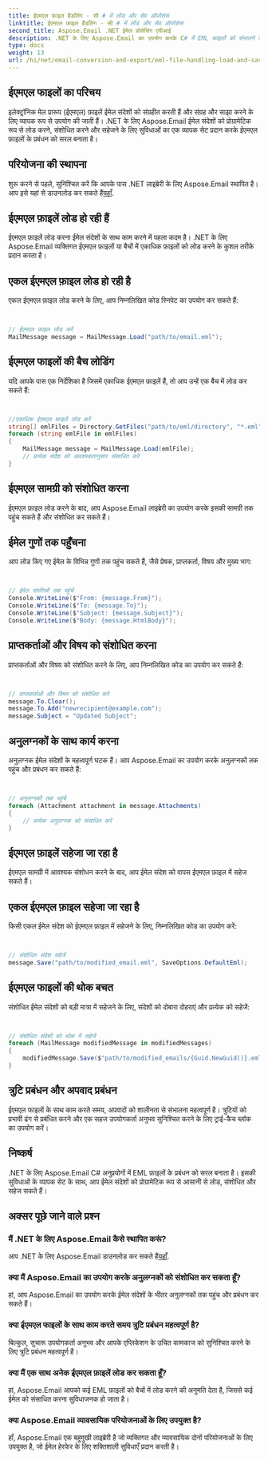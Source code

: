 ```yaml
---
title: ईएमएल फ़ाइल हैंडलिंग - सी # में लोड और सेव ऑपरेशंस
linktitle: ईएमएल फ़ाइल हैंडलिंग - सी # में लोड और सेव ऑपरेशंस
second_title: Aspose.Email .NET ईमेल प्रोसेसिंग एपीआई
description: .NET के लिए Aspose.Email का उपयोग करके C# में EML फ़ाइलों को संभालने का तरीका जानें। ईमेल संदेशों को लोड करने, संशोधित करने और सहेजने के लिए कोड उदाहरणों के साथ चरण-दर-चरण मार्गदर्शिका।
type: docs
weight: 13
url: /hi/net/email-conversion-and-export/eml-file-handling-load-and-save-operations-in-csharp/
---
```


## ईएमएल फाइलों का परिचय

इलेक्ट्रॉनिक मेल प्रारूप (ईएमएल) फ़ाइलें ईमेल संदेशों को संग्रहीत करती हैं और संग्रह और साझा करने के लिए व्यापक रूप से उपयोग की जाती हैं। .NET के लिए Aspose.Email ईमेल संदेशों को प्रोग्रामेटिक रूप से लोड करने, संशोधित करने और सहेजने के लिए सुविधाओं का एक व्यापक सेट प्रदान करके ईएमएल फ़ाइलों के प्रबंधन को सरल बनाता है।

## परियोजना की स्थापना

 शुरू करने से पहले, सुनिश्चित करें कि आपके पास .NET लाइब्रेरी के लिए Aspose.Email स्थापित है। आप इसे यहां से डाउनलोड कर सकते हैं[यहाँ](https://releases.aspose.com/email/net).

## ईएमएल फ़ाइलें लोड हो रही हैं

ईएमएल फ़ाइलें लोड करना ईमेल संदेशों के साथ काम करने में पहला कदम है। .NET के लिए Aspose.Email व्यक्तिगत ईएमएल फ़ाइलों या बैचों में एकाधिक फ़ाइलों को लोड करने के कुशल तरीके प्रदान करता है।

## एकल ईएमएल फ़ाइल लोड हो रही है

एकल ईएमएल फ़ाइल लोड करने के लिए, आप निम्नलिखित कोड स्निपेट का उपयोग कर सकते हैं:

```csharp


// ईएमएल फ़ाइल लोड करें
MailMessage message = MailMessage.Load("path/to/email.eml");
```

## ईएमएल फाइलों की बैच लोडिंग

यदि आपके पास एक निर्देशिका है जिसमें एकाधिक ईएमएल फ़ाइलें हैं, तो आप उन्हें एक बैच में लोड कर सकते हैं:

```csharp


//एकाधिक ईएमएल फ़ाइलें लोड करें
string[] emlFiles = Directory.GetFiles("path/to/eml/directory", "*.eml");
foreach (string emlFile in emlFiles)
{
    MailMessage message = MailMessage.Load(emlFile);
    // प्रत्येक संदेश को आवश्यकतानुसार संसाधित करें
}
```

## ईएमएल सामग्री को संशोधित करना

ईएमएल फ़ाइल लोड करने के बाद, आप Aspose.Email लाइब्रेरी का उपयोग करके इसकी सामग्री तक पहुंच सकते हैं और संशोधित कर सकते हैं।

## ईमेल गुणों तक पहुँचना

आप लोड किए गए ईमेल के विभिन्न गुणों तक पहुंच सकते हैं, जैसे प्रेषक, प्राप्तकर्ता, विषय और मुख्य भाग:

```csharp


// ईमेल संपत्तियों तक पहुंचें
Console.WriteLine($"From: {message.From}");
Console.WriteLine($"To: {message.To}");
Console.WriteLine($"Subject: {message.Subject}");
Console.WriteLine($"Body: {message.HtmlBody}");
```

## प्राप्तकर्ताओं और विषय को संशोधित करना

प्राप्तकर्ताओं और विषय को संशोधित करने के लिए, आप निम्नलिखित कोड का उपयोग कर सकते हैं:

```csharp


// प्राप्तकर्ताओं और विषय को संशोधित करें
message.To.Clear();
message.To.Add("newrecipient@example.com");
message.Subject = "Updated Subject";
```

## अनुलग्नकों के साथ कार्य करना

अनुलग्नक ईमेल संदेशों के महत्वपूर्ण घटक हैं। आप Aspose.Email का उपयोग करके अनुलग्नकों तक पहुंच और प्रबंधन कर सकते हैं:

```csharp


// अनुलग्नकों तक पहुंचें
foreach (Attachment attachment in message.Attachments)
{
    // प्रत्येक अनुलग्नक को संसाधित करें
}
```

## ईएमएल फ़ाइलें सहेजा जा रहा है

ईएमएल सामग्री में आवश्यक संशोधन करने के बाद, आप ईमेल संदेश को वापस ईएमएल फ़ाइल में सहेज सकते हैं।

## एकल ईएमएल फ़ाइल सहेजा जा रहा है

किसी एकल ईमेल संदेश को ईएमएल फ़ाइल में सहेजने के लिए, निम्नलिखित कोड का उपयोग करें:

```csharp


// संशोधित संदेश सहेजें
message.Save("path/to/modified_email.eml", SaveOptions.DefaultEml);
```

## ईएमएल फाइलों की थोक बचत

संशोधित ईमेल संदेशों को बड़ी मात्रा में सहेजने के लिए, संदेशों को दोबारा दोहराएं और प्रत्येक को सहेजें:

```csharp


// संशोधित संदेशों को थोक में सहेजें
foreach (MailMessage modifiedMessage in modifiedMessages)
{
    modifiedMessage.Save($"path/to/modified_emails/{Guid.NewGuid()}.eml", SaveOptions.DefaultEml);
}
```

## त्रुटि प्रबंधन और अपवाद प्रबंधन

ईएमएल फाइलों के साथ काम करते समय, अपवादों को शालीनता से संभालना महत्वपूर्ण है। त्रुटियों को प्रभावी ढंग से प्रबंधित करने और एक सहज उपयोगकर्ता अनुभव सुनिश्चित करने के लिए ट्राई-कैच ब्लॉक का उपयोग करें।

## निष्कर्ष

.NET के लिए Aspose.Email C# अनुप्रयोगों में EML फ़ाइलों के प्रबंधन को सरल बनाता है। इसकी सुविधाओं के व्यापक सेट के साथ, आप ईमेल संदेशों को प्रोग्रामेटिक रूप से आसानी से लोड, संशोधित और सहेज सकते हैं।

## अक्सर पूछे जाने वाले प्रश्न

### मैं .NET के लिए Aspose.Email कैसे स्थापित करूं?

 आप .NET के लिए Aspose.Email डाउनलोड कर सकते हैं[यहाँ](https://releases.aspose.com/email/net).

### क्या मैं Aspose.Email का उपयोग करके अनुलग्नकों को संशोधित कर सकता हूँ?

हां, आप Aspose.Email का उपयोग करके ईमेल संदेशों के भीतर अनुलग्नकों तक पहुंच और प्रबंधन कर सकते हैं।

### क्या ईएमएल फाइलों के साथ काम करते समय त्रुटि प्रबंधन महत्वपूर्ण है?

बिल्कुल, सुचारू उपयोगकर्ता अनुभव और आपके एप्लिकेशन के उचित कामकाज को सुनिश्चित करने के लिए त्रुटि प्रबंधन महत्वपूर्ण है।

### क्या मैं एक साथ अनेक ईएमएल फ़ाइलें लोड कर सकता हूँ?

हां, Aspose.Email आपको कई EML फ़ाइलों को बैचों में लोड करने की अनुमति देता है, जिससे कई ईमेल को संसाधित करना सुविधाजनक हो जाता है।

### क्या Aspose.Email व्यावसायिक परियोजनाओं के लिए उपयुक्त है?

हाँ, Aspose.Email एक बहुमुखी लाइब्रेरी है जो व्यक्तिगत और व्यावसायिक दोनों परियोजनाओं के लिए उपयुक्त है, जो ईमेल हेरफेर के लिए शक्तिशाली सुविधाएँ प्रदान करती है।